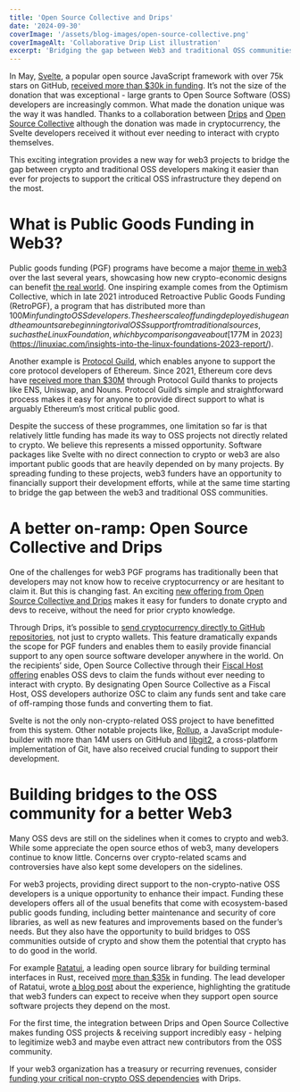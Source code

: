 ```yaml
---
title: 'Open Source Collective and Drips'
date: '2024-09-30'
coverImage: '/assets/blog-images/open-source-collective.png'
coverImageAlt: 'Collaborative Drip List illustration'
excerpt: 'Bridging the gap between Web3 and traditional OSS communities'
---
```


<script>
  import BlogVideoPlayer from "$lib/components/blog/article-layout/components/blog-video-player.svelte";
  import BlogDripListCard from "$lib/components/blog/article-layout/components/blog-drip-list-card.svelte";
</script>

In May, [Svelte](https://github.com/sveltejs/svelte), a popular open source JavaScript framework with over 75k stars on GitHub, [received more than $30k in funding](https://www.drips.network/app/projects/github/sveltejs/svelte). It’s not the size of the donation that was exceptional \- large grants to Open Source Software (OSS) developers are increasingly common. What made the donation unique was the way it was handled. Thanks to a collaboration between [Drips](https://www.drips.network/) and [Open Source Collective](https://oscollective.org/) although the donation was made in cryptocurrency, the Svelte developers received it without ever needing to interact with crypto themselves.

This exciting integration provides a new way for web3 projects to bridge the gap between crypto and traditional OSS developers making it easier than ever for projects to support the critical OSS infrastructure they depend on the most.

# What is Public Goods Funding in Web3?

Public goods funding (PGF) programs have become a major [theme in web3](https://www.cryptoaltruism.org/blog/infographic-web3-innovations-in-public-goods-funding) over the last several years, showcasing how new crypto-economic designs can benefit [the real world](https://www.forbes.com/sites/kylewestaway/2022/06/16/how-crypto-can-regenerate-the-world/). One inspiring example comes from the Optimism Collective, which in late 2021 introduced Retroactive Public Goods Funding (RetroPGF), a program that has distributed more than $100M in funding to OSS developers. The sheer scale of funding deployed is huge and the amounts are beginning to rival OSS support from traditional sources, such as the Linux Foundation, which by comparison gave about [$177M in 2023](https://linuxiac.com/insights-into-the-linux-foundations-2023-report/).

Another example is [Protocol Guild](https://protocol-guild.readthedocs.io/en/latest/), which enables anyone to support the core protocol developers of Ethereum. Since 2021, Ethereum core devs have [received more than $30M](https://dune.com/protocolguild/protocol-guild) through Protocol Guild thanks to projects like ENS, Uniswap, and Nouns. Protocol Guild’s simple and straightforward process makes it easy for anyone to provide direct support to what is arguably Ethereum’s most critical public good.

Despite the success of these programmes, one limitation so far is that relatively little funding has made its way to OSS projects not directly related to crypto. We believe this represents a missed opportunity. Software packages like Svelte with no direct connection to crypto or web3 are also important public goods that are heavily depended on by many projects. By spreading funding to these projects, web3 funders have an opportunity to financially support their development efforts, while at the same time starting to bridge the gap between the web3 and traditional OSS communities.

# A better on-ramp: Open Source Collective and Drips

One of the challenges for web3 PGF programs has traditionally been that developers may not know how to receive cryptocurrency or are hesitant to claim it. But this is changing fast. An exciting [new offering from Open Source Collective and Drips](https://docs.oscollective.org/campaigns-programs-and-partnerships/drips) makes it easy for funders to donate crypto and devs to receive, without the need for prior crypto knowledge.

Through Drips, it’s possible to [send cryptocurrency directly to GitHub repositories](https://docs.drips.network/get-support/claim-your-repository), not just to crypto wallets. This feature dramatically expands the scope for PGF funders and enables them to easily provide financial support to any open source software developer anywhere in the world. On the recipients’ side, Open Source Collective through their [Fiscal Host offering](https://docs.oscollective.org/what-we-offer/fiscal-hosting) enables OSS devs to claim the funds without ever needing to interact with crypto. By designating Open Source Collective as a Fiscal Host, OSS developers authorize OSC to claim any funds sent and take care of off-ramping those funds and converting them to fiat.

Svelte is not the only non-crypto-related OSS project to have benefitted from this system. Other notable projects like, [Rollup](https://www.drips.network/app/projects/github/rollup/rollup), a JavaScript module-builder with more than 14M users on GitHub and [libgit2](https://www.drips.network/app/projects/github/libgit2/libgit2), a cross-platform implementation of Git, have also received crucial funding to support their development.

# Building bridges to the OSS community for a better Web3

Many OSS devs are still on the sidelines when it comes to crypto and web3. While some appreciate the open source ethos of web3, many developers continue to know little. Concerns over crypto-related scams and controversies have also kept some developers on the sidelines.

For web3 projects, providing direct support to the non-crypto-native OSS developers is a unique opportunity to enhance their impact. Funding these developers offers all of the usual benefits that come with ecosystem-based public goods funding, including better maintenance and security of core libraries, as well as new features and improvements based on the funder’s needs. But they also have the opportunity to build bridges to OSS communities outside of crypto and show them the potential that crypto has to do good in the world.

For example [Ratatui](https://github.com/ratatui-org/ratatui), a leading open source library for building terminal interfaces in Rust, received [more than $35k](https://www.drips.network/app/projects/github/ratatui-org/ratatui) in funding. The lead developer of Ratatui, wrote [a blog post](https://blog.orhun.dev/open-source-funding-with-ratatui/) about the experience, highlighting the gratitude that web3 funders can expect to receive when they support open source software projects they depend on the most.

For the first time, the integration between Drips and Open Source Collective makes funding OSS projects & receiving support incredibly easy \- helping to legitimize web3 and maybe even attract new contributors from the OSS community.

If your web3 organization has a treasury or recurring revenues, consider [funding your critical non-crypto OSS dependencies](https://cdf.works/) with Drips.
